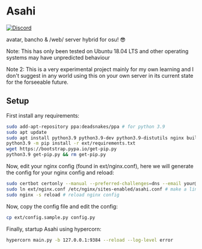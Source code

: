 # Asahi
[![Discord](https://discordapp.com/api/guilds/833325274934411274/widget.png?style=shield)](https://discord.gg/d62tzSYv3z)

avatar, bancho & /web/ server hybrid for osu! 😎

Note: This has only been tested on Ubuntu 18.04 LTS and other operating systems may have unpredicted behaviour

Note 2: This is a very experimental project mainly for my own learning and I don't suggest in any world using this on your own server in its current state for the forseeable future.

## Setup

First install any requirements:
```bash
sudo add-apt-repository ppa:deadsnakes/ppa # for python 3.9
sudo apt update
sudo apt install python3.9 python3.9-dev python3.9-distutils nginx build-essential certbot mysql-server
python3.9 -m pip install -r ext/requirements.txt
wget https://bootstrap.pypa.io/get-pip.py
python3.9 get-pip.py && rm get-pip.py
```

Now, edit your nginx config (found in ext/nginx.conf), here we will generate the config for your nginx config and reload:
```bash
sudo certbot certonly --manual --preferred-challenges=dns --email your@email.com --server https://acme-v02.api.letsencrypt.org/directory --agree-tos -d *.your.domain -d your.domain # change your.domain & email to your own
sudo ln ext/nginx.conf /etc/nginx/sites-enabled/asahi.conf # make a link between nginx folder and asahi's folder so you can easy edit the config as needed
sudo nginx -s reload # reload nginx config
```

Now, copy the config file and edit the config:
```bash
cp ext/config.sample.py config.py
```

Finally, startup Asahi using hypercorn:
```bash
hypercorn main.py -b 127.0.0.1:9384 --reload --log-level error
```
